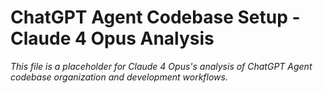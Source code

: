 # ChatGPT Agent Codebase Setup - Claude 4 Opus Analysis

*This file is a placeholder for Claude 4 Opus's analysis of ChatGPT Agent codebase organization and development workflows.*